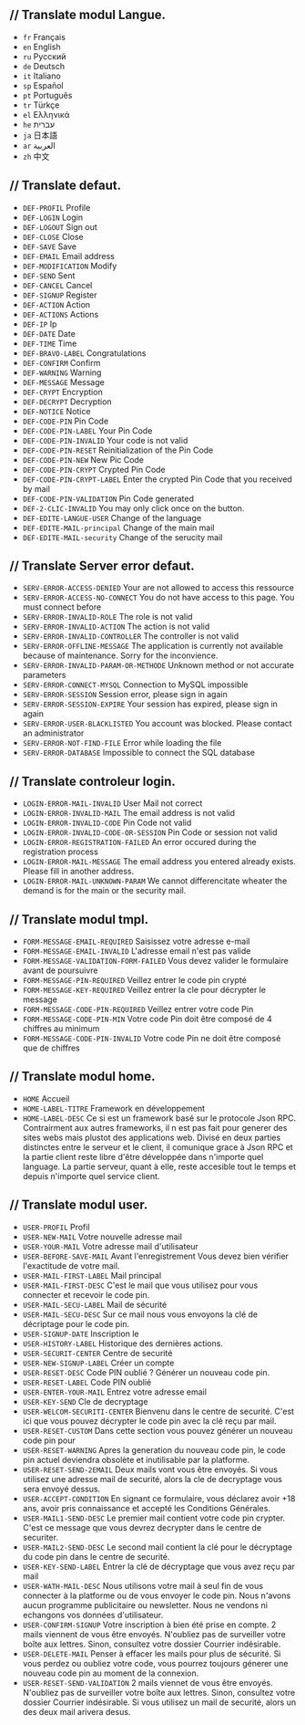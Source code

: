 ## // Translate modul Langue.

* `fr` Français
* `en` English
* `ru` Руcский
* `de` Deutsch
* `it` Italiano
* `sp` Español
* `pt` Português
* `tr` Türkçe
* `el` Ελληνικά
* `he` עברית
* `ja` 日本語
* `ar` العربية
* `zh` 中文

## // Translate defaut.

* `DEF-PROFIL` Profile
* `DEF-LOGIN` Login
* `DEF-LOGOUT` Sign out
* `DEF-CLOSE` Close
* `DEF-SAVE` Save
* `DEF-EMAIL` Email address
* `DEF-MODIFICATION` Modify
* `DEF-SEND` Sent
* `DEF-CANCEL` Cancel
* `DEF-SIGNUP` Register
* `DEF-ACTION` Action
* `DEF-ACTIONS` Actions
* `DEF-IP` Ip
* `DEF-DATE` Date
* `DEF-TIME` Time
* `DEF-BRAVO-LABEL` Congratulations
* `DEF-CONFIRM` Confirm
* `DEF-WARNING` Warning
* `DEF-MESSAGE` Message
* `DEF-CRYPT` Encryption
* `DEF-DECRYPT` Decryption
* `DEF-NOTICE` Notice
* `DEF-CODE-PIN` Pin Code
* `DEF-CODE-PIN-LABEL` Your Pin Code
* `DEF-CODE-PIN-INVALID` Your code is not valid
* `DEF-CODE-PIN-RESET` Reinitialization of the Pin Code
* `DEF-CODE-PIN-NEW` New Pic Code
* `DEF-CODE-PIN-CRYPT` Crypted Pin Code
* `DEF-CODE-PIN-CRYPT-LABEL` Enter the crypted Pin Code that you received by mail
* `DEF-CODE-PIN-VALIDATION` Pin Code generated
* `DEF-2-CLIC-INVALID` You may only click once on the button.
* `DEF-EDITE-LANGUE-USER` Change of the language
* `DEF-EDITE-MAIL-principal` Change of the main mail
* `DEF-EDITE-MAIL-security` Change of the serucity mail

## // Translate Server error defaut.

* `SERV-ERROR-ACCESS-DENIED` Your are not allowed to access this ressource
* `SERV-ERROR-ACCESS-NO-CONNECT` You do not have access to this page. You must connect before
* `SERV-ERROR-INVALID-ROLE` The role is not valid
* `SERV-ERROR-INVALID-ACTION` The action is not valid
* `SERV-ERROR-INVALID-CONTROLLER` The controller is not valid
* `SERV-ERROR-OFFLINE-MESSAGE` The application is currently not available because of maintenance. Sorry for the inconvience.
* `SERV-ERROR-INVALID-PARAM-OR-METHODE` Unknown method or not accurate parameters
* `SERV-ERROR-CONNECT-MYSQL` Connection to MySQL impossible
* `SERV-ERROR-SESSION` Session error, please sign in again
* `SERV-ERROR-SESSION-EXPIRE` Your session has expired, please sign in again
* `SERV-ERROR-USER-BLACKLISTED`	You account was blocked. Please contact an administrator
* `SERV-ERROR-NOT-FIND-FILE` Error while loading the file
* `SERV-ERROR-DATABASE` Impossible to connect the SQL database

## // Translate controleur login.

* `LOGIN-ERROR-MAIL-INVALID` User Mail not correct
* `LOGIN-ERROR-INVALID-MAIL` The email address is not valid
* `LOGIN-ERROR-INVALID-CODE` Pin Code not valid
* `LOGIN-ERROR-INVALID-CODE-OR-SESSION` Pin Code or session not valid
* `LOGIN-ERROR-REGISTRATION-FAILED` An error occured during the registration process
* `LOGIN-ERROR-MAIL-MESSAGE` The email address you entered already exists. Please fill in another address.
* `LOGIN-ERROR-MAIL-UNKNOWN-PARAM` We cannot differencitate wheater the demand is for the main or the security mail.

## // Translate modul tmpl.

* `FORM-MESSAGE-EMAIL-REQUIRED` Saisissez votre adresse e-mail
* `FORM-MESSAGE-EMAIL-INVALID` L'adresse email n'est pas valide
* `FORM-MESSAGE-VALIDATION-FORM-FAILED` Vous devez valider le formulaire avant de poursuivre
* `FORM-MESSAGE-PIN-REQUIRED` Veillez entrer le code pin crypté
* `FORM-MESSAGE-KEY-REQUIRED` Veillez entrer la cle pour décrypter le message
* `FORM-MESSAGE-CODE-PIN-REQUIRED` Veillez entrer votre code Pin
* `FORM-MESSAGE-CODE-PIN-MIN` Votre code Pin doit être composé de 4 chiffres au minimum
* `FORM-MESSAGE-CODE-PIN-INVALID` Votre code Pin ne doit être composé que de chiffres

## // Translate modul home.

* `HOME` Accueil
* `HOME-LABEL-TITRE` Framework en développement
* `HOME-LABEL-DESC` Ce si est un framework basé sur le protocole Json RPC. Contrairment aux autres frameworks, il n est pas fait pour generer des sites webs mais plustot des applications web. Divisé en deux parties distinctes entre le serveur et le client, il comunique grace à Json RPC et la partie client reste libre d'être développée dans n'importe quel language. La partie serveur, quant à elle, reste accesible tout le temps et depuis n'importe quel service client.

## // Translate modul user.

* `USER-PROFIL` Profil
* `USER-NEW-MAIL` Votre nouvelle adresse mail
* `USER-YOUR-MAIL` Votre adresse mail d'utilisateur
* `USER-BEFORE-SAVE-MAIL` Avant l'enregistrement Vous devez bien vérifier l'exactitude de votre mail.
* `USER-MAIL-FIRST-LABEL` Mail principal
* `USER-MAIL-FIRST-DESC` C'est le mail que vous utilisez pour vous connecter et recevoir le code pin.
* `USER-MAIL-SECU-LABEL` Mail de sécurité
* `USER-MAIL-SECU-DESC` Sur ce mail nous vous envoyons la clé de décriptage pour le code pin.
* `USER-SIGNUP-DATE` Inscription le
* `USER-HISTORY-LABEL` Historique des dernières actions.
* `USER-SECURIT-CENTER` Centre de securité
* `USER-NEW-SIGNUP-LABEL` Créer un compte
* `USER-RESET-DESC` Code PIN oublié ? Générer un nouveau code pin.
* `USER-RESET-LABEL` Code PIN oublié
* `USER-ENTER-YOUR-MAIL` Entrez votre adresse email
* `USER-KEY-SEND` Cle de decryptage
* `USER-WELCOM-SECURITI-CENTER` Bienvenu dans le centre de securité. C'est ici que vous pouvez décrypter le code pin avec la clé reçu par mail.
* `USER-RESET-CUSTOM` Dans cette section vous pouvez générer un nouveau code pin pour
* `USER-RESET-WARNING` Apres la generation du nouveau code pin, le code pin actuel deviendra obsolète et inutilisable par la platforme.
* `USER-RESET-SEND-2EMAIL` Deux mails vont vous être envoyés. Si vous utilisez une adresse mail de securité, alors la cle de decryptage vous sera envoyé dessus.
* `USER-ACCEPT-CONDITION` En signant ce formulaire, vous déclarez avoir +18 ans, avoir pris connaissance et accepté les Conditions Générales.
* `USER-MAIL1-SEND-DESC` Le premier mail contient votre code pin crypter. C'est ce message que vous devrez decrypter dans le centre de securiter.
* `USER-MAIL2-SEND-DESC` Le second mail contient la clé pour le décryptage du code pin dans le centre de securité.
* `USER-KEY-SEND-LABEL` Entrer la clé de décryptage que vous avez reçu par mail
* `USER-WATH-MAIL-DESC` Nous utilisons votre mail à seul fin de vous connecter à la platforme ou de vous envoyer le code pin. Nous n'avons aucun programme publicitaire ou newsletter. Nous ne vendons ni echangons vos données d'utilisateur.
* `USER-CONFIRM-SIGNUP` Votre inscription à bien été prise en compte. 2 mails viennent de vous être envoyés. N'oubliez pas de surveiller votre boîte aux lettres. Sinon, consultez votre dossier Courrier indésirable.
* `USER-DELETE-MAIL` Penser à effacer les mails pour plus de sécurité. Si vous perdez ou oubliez votre code, vous pourrez toujours génerer une nouveau code pin au moment de la connexion.
* `USER-RESET-SEND-VALIDATION` 2 mails viennet de vous être envoyés. N'oubliez pas de surveiller votre boîte aux lettres. Sinon, consultez votre dossier Courrier indésirable. Si vous utilisez un mail de securité, alors un des deux mail arivera desus.
